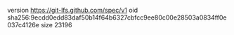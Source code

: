version https://git-lfs.github.com/spec/v1
oid sha256:9ecdd0edd83daf50b14f64b6327cbfcc9ee80c00e28503a0834ff0e037c4126e
size 23196
